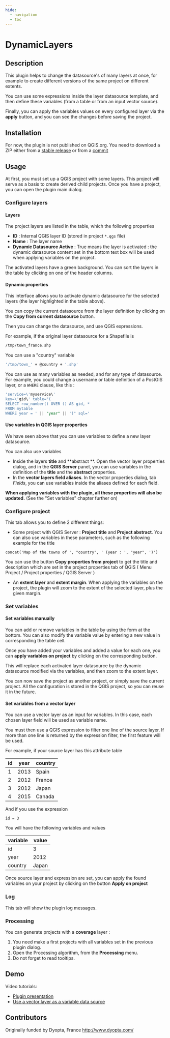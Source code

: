 ```yaml
---
hide:
  - navigation
  - toc
---
```


# DynamicLayers

## Description

This plugin helps to change the datasource's of many layers at once, for example to create different versions of the
same project on different extents.

You can use some expressions inside the layer datasource template, and then define these variables
(from a table or from an input vector source).

Finally, you can apply the variables values on every configured layer via the **apply** button, and you can see the
changes before saving the project.

## Installation

For now, the plugin is not published on QGIS.org.
You need to download a ZIP either from a [stable release](https://github.com/3liz/QgisDynamicLayersPlugin/releases) or
from a [commit](https://github.com/3liz/QgisDynamicLayersPlugin/actions/workflows/ci.yml)

## Usage

At first, you must set up a QGIS project with some layers. This project will serve as a basis to create derived child
projects.
Once you have a project, you can open the plugin main dialog.

### Configure layers

#### Layers

The project layers are listed in the table, which the following properties

* **ID** : Internal QGIS layer ID (stored in project `*.qgs` file)
* **Name** : The layer name
* **Dynamic Datasource Active** : True means the layer is activated : the dynamic datasource content set in the bottom
  text box will be used when applying variables on the project.

The activated layers have a green background. You can sort the layers in the table by clicking on one of the header
columns.

#### Dynamic properties

This interface allows you to activate dynamic datasource for the selected layers (the layer highlighted in the table
above).

You can copy the current datasource from the layer definition by clicking on the **Copy from current datasource** button.

Then you can change the datasource, and use QGIS expressions.

For example, if the original layer datasource for a Shapefile is

```bash
/tmp/town_france.shp
```

You can use a "country" variable

```bash
'/tmp/town_' + @country + '.shp'
```

You can use as many variables as needed, and for any type of datasource. For example, you could change a username or
table definition of a PostGIS layer, or a `WHERE` clause, like this :

```sql
'service=\'myservice\'
key=\'gid\' table="(
SELECT row_number() OVER () AS gid, *
FROM mytable
WHERE year = ' || "year" || ')" sql='
```

#### Use variables in QGIS layer properties

We have seen above that you can use variables to define a new layer datasource.

You can also use variables

* Inside the layers **title** and **abstract **.
  Open the vector layer properties dialog, and in the **QGIS Server** panel, you can use variables in the definition of
  the **title** and the **abstract** properties.
* In the **vector layers field aliases**.
  In the vector properties dialog, tab *Fields*, you can use variables inside the aliases defined for each field.

**When applying variables with the plugin, all these properties will also be updated.** (See the "Set variables" chapter further on)

### Configure project

This tab allows you to define 2 different things:

* Some project with QGIS Server : **Project title** and **Project abstract**.
  You can also use variables in these parameters, such as the following example for the title

```
concat('Map of the towns of ', "country", ' (year : ', "year", ')')
```

You can use the button **Copy properties from project** to get the title and description which are set in the project
properties tab of QGIS ( Menu Project / Project properties / QGIS Server )

* An **extent layer** and **extent margin**.
  When applying the variables on the project, the plugin will zoom to the extent of the selected layer,
  plus the given margin.


### Set variables

#### Set variables manually

You can add or remove variables in the table by using the form at the bottom.
You can also modify the variable value by entering a new value in corresponding the table cell.

Once you have added your variables and added a value for each one, you can **apply variables on project** by clicking
on the corresponding button.

This will replace each activated layer datasource by the dynamic datasource modified via the variables, and then zoom to
the extent layer.

You can now save the project as another project, or simply save the current project.
All the configuration is stored in the QGIS project, so you can reuse it in the future.

#### Set variables from a vector layer

You can use a vector layer as an input for variables. In this case, each chosen layer field will be used as variable name.

You must then use a QGIS expression to filter one line of the source layer.
If more than one line is returned by the expression filter, the first feature will be used.

For example, if your source layer has this attribute table

| id | year | country |
|----|------|---------|
| 1  | 2013 | Spain   |
| 2  | 2012 | France  |
| 3  | 2012 | Japan   |
| 4  | 2015 | Canada  |

And if you use the expression

```
id = 3
```
You will have the following variables and values

| variable | value |
|----------|-------|
| id       | 3     |
| year     | 2012  |
| country  | Japan |

Once source layer and expression are set, you can apply the found variables on your project by clicking on the button
**Apply on project**

### Log

This tab will show the plugin log messages.

### Processing

You can generate projects with a **coverage** layer :

1. You need make a first projects with all variables set in the previous plugin dialog.
2. Open the Processing algorithm, from the **Processing** menu.
3. Do not forget to read tooltips.

## Demo

Video tutorials:

* [Plugin presentation](https://vimeo.com/141541813)
* [Use a vector layer as a variable data source](https://vimeo.com/141546964)

## Contributors

Originally funded by Dyopta, France http://www.dyopta.com/
